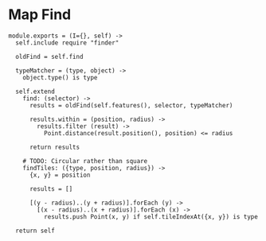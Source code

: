 Map Find
========

    module.exports = (I={}, self) ->
      self.include require "finder"

      oldFind = self.find

      typeMatcher = (type, object) ->
        object.type() is type

      self.extend
        find: (selector) ->
          results = oldFind(self.features(), selector, typeMatcher)

          results.within = (position, radius) ->
            results.filter (result) ->
              Point.distance(result.position(), position) <= radius

          return results

        # TODO: Circular rather than square
        findTiles: ({type, position, radius}) ->
          {x, y} = position

          results = []

          [(y - radius)..(y + radius)].forEach (y) ->
            [(x - radius)..(x + radius)].forEach (x) ->
              results.push Point(x, y) if self.tileIndexAt({x, y}) is type

      return self
